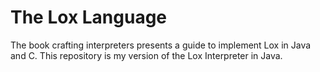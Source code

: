 # The Lox Language

The book crafting interpreters presents a guide to implement Lox in Java and C.
This repository is my version of the Lox Interpreter in Java.